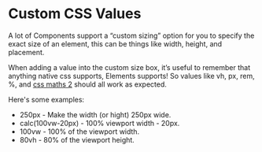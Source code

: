 # Custom CSS Values

A lot of Components support a “custom sizing” option for you to specify the exact size of an element, this can be things like width, height, and placement.

When adding a value into the custom size box, it’s useful to remember that anything native css supports, Elements supports! So values like vh, px, rem, %, and [css maths 2](https://developer.mozilla.org/en-US/docs/Web/CSS/CSS\_Functions/Using\_CSS\_math\_functions) should all work as expected.

Here's some examples:

* 250px - Make the width (or hight) 250px wide.
* calc(100vw-20px) - 100% viewport width - 20px.
* 100vw - 100% of the viewport width.
* 80vh - 80% of the viewport height.

